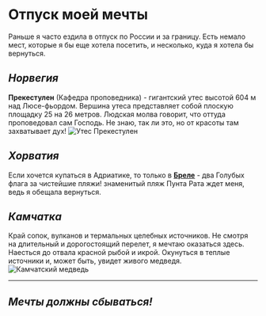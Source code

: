 # Отпуск моей мечты
Раньше я часто ездила в отпуск по России и за границу. Есть немало мест, которые я бы еще хотела посетить, и несколько, куда я хотела бы вернуться.

## *Норвегия*

**Прекестулен** (Кафедра проповедника) - гигантский утес высотой 604 м над Люсе-фьордом. Вершина утеса представляет собой плоскую площадку 25 на 26 метров. Людская молва говорит, что оттуда проповедовал сам Господь. Не знаю, так ли это, но от красоты там захватывает дух!
![Утес Прекестулен](utes.jpg)

## *Хорватия*

Если хочется купаться в Адриатике, то только в [**Бреле**](https://brela.hr) - два Голубых флага за чистейшие пляжи! знаменитый пляж Пунта Рата ждет меня, ведь я обещала вернуться.

## *Камчатка*

Край сопок, вулканов и термальных целебных источников. Не смотря на длительный и дорогостоящий перелет, я мечтаю оказаться здесь. Наесться до отвала красной рыбой и икрой. Окунуться в теплые источники и, может быть, увидет живого медведя. 
![Камчатский медведь](bar.jpg)

---

## **_Мечты должны сбываться!_**
